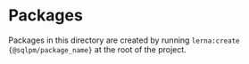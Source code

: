 # Packages

Packages in this directory are created by running `lerna:create {@sqlpm/package_name}` at the root of the project.
